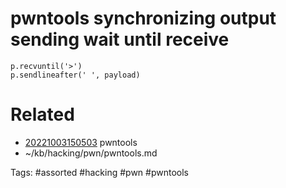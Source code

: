 # pwntools synchronizing output sending wait until receive
```
p.recvuntil('>')
p.sendlineafter(' ', payload)
```

# Related
- [20221003150503](/zet/20221003150503/README.md) pwntools
- ~/kb/hacking/pwn/pwntools.md

Tags:
    #assorted #hacking #pwn #pwntools
